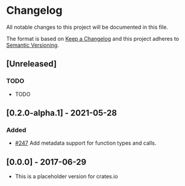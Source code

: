 # Changelog
All notable changes to this project will be documented in this file.

The format is based on [Keep a Changelog](http://keepachangelog.com/en/1.0.0/)
and this project adheres to [Semantic Versioning](http://semver.org/spec/v2.0.0.html).

## [Unreleased]
### TODO
- TODO

## [0.2.0-alpha.1] - 2021-05-28

### Added

- [#247](https://github.com/TheDan64/inkwell/pull/247) Add metadata support for function types and calls.

## [0.0.0] - 2017-06-29
- This is a placeholder version for crates.io
